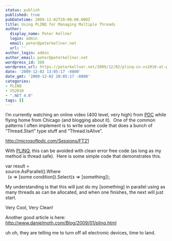 ```yaml
---
status: publish
published: true
pubDatetime: 2009-12-02T20:00:00.000Z
title: Using PLINQ for Managing Multiple Threads
author:
  display_name: Peter Kellner
  login: admin
  email: peter@peterkellner.net
  url: ''
author_login: admin
author_email: peter@peterkellner.net
wordpress_id: 388
wordpress_url: https://peterkellner.net/2009/12/02/plinq-in-vs2010-at-pdc09/
date: '2009-12-02 13:05:17 -0800'
date_gmt: '2009-12-02 20:05:17 -0800'
categories:
- PLINQ
- VS2010
- ".NET 4.0"
tags: []
---
```

<p>I’m currently watching an online video (400 level, very high) from <a href="http://microsoftpdc.com/">PDC</a> while flying home from Chicago (and blogging about it).&#160; One of the common patterns I often implement is to write some code that does a bunch of “Thread.Start” type stuff and “Thread.IsAlive”.</p>
<p><a title="http://microsoftpdc.com/Sessions/FT21" href="http://microsoftpdc.com/Sessions/FT21">http://microsoftpdc.com/Sessions/FT21</a></p>
<p>With <a href="http://msdn.microsoft.com/en-us/library/dd460688(VS.100).aspx">PLINQ</a>, this can be avoided with clean error free code (as long as my method is thread safe).&#160; Here is some simple code that demonstrates this.</p>
<p> <!--more-->
<p>var result =    <br />source.AsParallel().Where    <br />&#160; (x =&gt; [some condition]).Select(x =&gt; [something]);</p>
<p></p>
<style type="text/css">
<p>.csharpcode, .csharpcode pre<br />
{<br />
	font-size: small;<br />
	color: black;<br />
	font-family: consolas, "Courier New", courier, monospace;<br />
	background-color: #ffffff;<br />
	/*white-space: pre;*/<br />
}<br />
.csharpcode pre { margin: 0em; }<br />
.csharpcode .rem { color: #008000; }<br />
.csharpcode .kwrd { color: #0000ff; }<br />
.csharpcode .str { color: #006080; }<br />
.csharpcode .op { color: #0000c0; }<br />
.csharpcode .preproc { color: #cc6633; }<br />
.csharpcode .asp { background-color: #ffff00; }<br />
.csharpcode .html { color: #800000; }<br />
.csharpcode .attr { color: #ff0000; }<br />
.csharpcode .alt<br />
{<br />
	background-color: #f4f4f4;<br />
	width: 100%;<br />
	margin: 0em;<br />
}<br />
.csharpcode .lnum { color: #606060; }</style>
<p>My understanding is that this will just do my [something] in parallel using as many threads as can be allocated, and when one finishes, the next will just start.</p>
<p>Very Cool, Very Clean!</p>
<p>Another good article is here:&#160; <a title="http://www.danielmoth.com/Blog/2009/01/plinq.html" href="http://www.danielmoth.com/Blog/2009/01/plinq.html">http://www.danielmoth.com/Blog/2009/01/plinq.html</a>&#160;</p>
<p>uh oh, they are telling me to turn off all electronic devices, time to land.</p>
